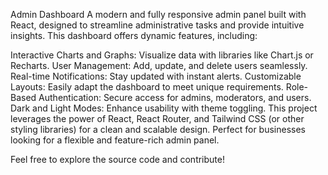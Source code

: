 Admin Dashboard
A modern and fully responsive admin panel built with React, designed to streamline administrative tasks and provide intuitive insights. This dashboard offers dynamic features, including:

Interactive Charts and Graphs: Visualize data with libraries like Chart.js or Recharts.
User Management: Add, update, and delete users seamlessly.
Real-time Notifications: Stay updated with instant alerts.
Customizable Layouts: Easily adapt the dashboard to meet unique requirements.
Role-Based Authentication: Secure access for admins, moderators, and users.
Dark and Light Modes: Enhance usability with theme toggling.
This project leverages the power of React, React Router, and Tailwind CSS (or other styling libraries) for a clean and scalable design. Perfect for businesses looking for a flexible and feature-rich admin panel.

Feel free to explore the source code and contribute!
